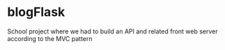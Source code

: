 # blogFlask
School project where we had to build an API and related front web server according to the MVC pattern
